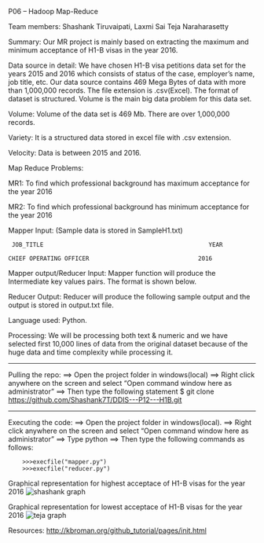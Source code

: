 P06 – Hadoop Map-Reduce

Team members: Shashank Tiruvaipati, 
		   Laxmi Sai Teja Naraharasetty

Summary: Our MR project is mainly based on extracting the maximum and minimum acceptance of H1-B visas in the year 2016.

Data source in detail:
	We have chosen H1-B visa petitions data set for the years 2015 and 2016 which consists of status of the case, employer’s name, job title, etc.
	Our data source contains 469 Mega Bytes of data with more than 1,000,000 records. The file extension is .csv(Excel). The format of dataset is structured.
Volume is the main big data problem for this data set.

Volume: Volume of the data set is 469 Mb. There are over 1,000,000 records.

Variety: It is a structured data stored in excel file with .csv extension.

Velocity: Data is between 2015 and 2016.

Map Reduce Problems:

MR1: To find which professional background has maximum acceptance for the year 2016

MR2: To find which professional background has minimum acceptance for the year 2016

Mapper Input: (Sample data is stored in SampleH1.txt)

     JOB_TITLE                                               YEAR

    CHIEF OPERATING OFFICER               		          2016

Mapper output/Reducer Input:  Mapper function will produce the Intermediate key values pairs. The format is shown below.

                				

Reducer Output:  Reducer will produce the following sample output and the output is stored in output.txt file.

      

Language used: Python.

Processing: We will be processing both text & numeric and we have selected first 10,000 lines of data from the original dataset because of the huge data and time complexity while processing it.

*****
Pulling the repo:
==> Open the project folder in windows(local)
==> Right click anywhere on the screen and select “Open command window here as administrator”
==> Then type the following statement
	$ git clone https://github.com/Shashank7T/DDIS---P12---H1B.git

*****
Executing the code:
==> Open the project folder in windows(local).
==> Right click anywhere on the screen and select “Open command window here as administrator”
==> Type python
==> Then type the following commands as follows:

		>>>execfile("mapper.py")
		>>>execfile("reducer.py")

Graphical representation for highest acceptace of H1-B visas for the year 2016
![shashank graph](https://cloud.githubusercontent.com/assets/22079691/25055592/58b060d6-2129-11e7-99f6-29687c6806e8.JPG)


Graphical representation for lowest acceptace of H1-B visas for the year 2016
![teja graph](https://cloud.githubusercontent.com/assets/22079691/25055630/941f2e04-2129-11e7-925b-70cae0466993.JPG)


Resources:
	http://kbroman.org/github_tutorial/pages/init.html

